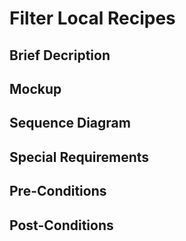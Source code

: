 # Filter Local Recipes
## Brief Decription

## Mockup

## Sequence Diagram

## Special Requirements

## Pre-Conditions

## Post-Conditions
